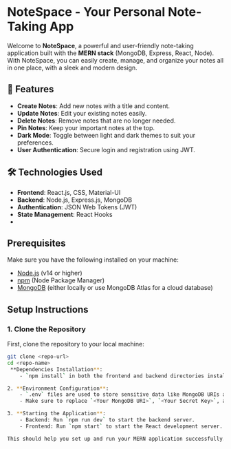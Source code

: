 # NoteSpace - Your Personal Note-Taking App

Welcome to **NoteSpace**, a powerful and user-friendly note-taking application built with the **MERN stack** (MongoDB, Express, React, Node). With NoteSpace, you can easily create, manage, and organize your notes all in one place, with a sleek and modern design.

## 🚀 Features

- **Create Notes**: Add new notes with a title and content.
- **Update Notes**: Edit your existing notes easily.
- **Delete Notes**: Remove notes that are no longer needed.
- **Pin Notes**: Keep your important notes at the top.
- **Dark Mode**: Toggle between light and dark themes to suit your preferences.
- **User Authentication**: Secure login and registration using JWT.

## 🛠️ Technologies Used

- **Frontend**: React.js, CSS, Material-UI
- **Backend**: Node.js, Express.js, MongoDB
- **Authentication**: JSON Web Tokens (JWT)
- **State Management**: React Hooks
- 
## Prerequisites

Make sure you have the following installed on your machine:

- [Node.js](https://nodejs.org/en/) (v14 or higher)
- [npm](https://www.npmjs.com/get-npm) (Node Package Manager)
- [MongoDB](https://www.mongodb.com/) (either locally or use MongoDB Atlas for a cloud database)

## Setup Instructions

### 1. Clone the Repository

First, clone the repository to your local machine:

```bash
git clone <repo-url>
cd <repo-name>
 **Dependencies Installation**: 
    - `npm install` in both the frontend and backend directories installs all the necessary libraries from `package.json`.

2. **Environment Configuration**: 
    - `.env` files are used to store sensitive data like MongoDB URIs and JWT secrets.
    - Make sure to replace `<Your MongoDB URI>`, `<Your Secret Key>`, and `<Your Cookie Name>` with actual values.

3. **Starting the Application**:
    - Backend: Run `npm run dev` to start the backend server.
    - Frontend: Run `npm start` to start the React development server.

This should help you set up and run your MERN application successfully.

